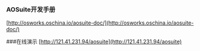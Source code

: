 ﻿### AOSuite开发手册
[http://osworks.oschina.io/aosuite-doc/](http://osworks.oschina.io/aosuite-doc/)

###在线演示
[http://121.41.231.94/aosuite](http://121.41.231.94/aosuite)